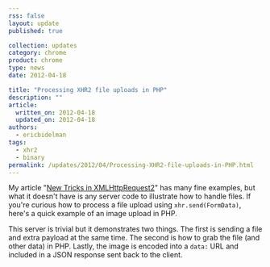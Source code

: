 ```yaml
---
rss: false
layout: update
published: true

collection: updates
category: chrome
product: chrome
type: news
date: 2012-04-18

title: "Processing XHR2 file uploads in PHP"
description: ""
article:
  written_on: 2012-04-18
  updated_on: 2012-04-18
authors:
  - ericbidelman
tags:
  - xhr2
  - binary
permalink: /updates/2012/04/Processing-XHR2-file-uploads-in-PHP.html
---
```

My article "[New Tricks in XMLHttpRequest2](http://www.html5rocks.com/tutorials/file/xhr2/)" has many fine examples, but what it doesn't have is any server code to illustrate how to handle files. If you're curious how to process a file upload using `xhr.send(FormData)`, here's a quick example of an image upload in PHP.

This server is trivial but it demonstrates two things. The first is sending a file and extra payload at the same time. The second is how to grab the file (and other data) in PHP. Lastly, the image is encoded into a `data:` URL and included in a JSON response sent back to the client.

<script src="https://gist.github.com/2410898.js"> </script>